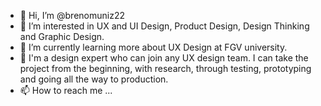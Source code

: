 - 👋 Hi, I’m @brenomuniz22
- 👀 I’m interested in UX and UI Design, Product Design, Design Thinking and Graphic Design.
- 🌱 I’m currently learning more about UX Design at FGV university. 
- 💞️ I'm a design expert who can join any UX design team. I can take the project from the beginning, with research, through testing, prototyping and going all the way to production.
- 📫 How to reach me ...

<!---
brenomuniz22/brenomuniz22 is a ✨ special ✨ repository because its `README.md` (this file) appears on your GitHub profile.
You can click the Preview link to take a look at your changes.
--->
